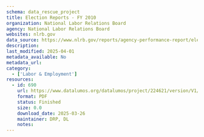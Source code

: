 ```yaml
---
schema: data_rescue_project 
title: Election Reports - FY 2010
organization: National Labor Relations Board
agency: National Labor Relations Board
websites: nlrb.gov
data_source: https://www.nlrb.gov/reports/agency-performance-report/election-reports/election-reports-fy-2010
description: 
last_modified: 2025-04-01
metadata_available: No
metadata_url: 
category:
  - ['Labor & Employment'] 
resources:
  - id: 690
    url: https://www.datalumos.org/datalumos/project/224621/version/V1/view
    format: PDF
    status: Finished
    size: 0.0
    download_date: 2025-03-26
    maintainer: DRP, DL
    notes: 
---
```

